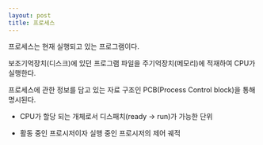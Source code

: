 ```yaml
---
layout: post
title: 프로세스
---
```


프로세스는 현재 실행되고 있는 프로그램이다.

보조기억장치(디스크)에 있던 프로그램 파일을 주기억장치(메모리)에 적재하여 CPU가 실행한다.

프로세스에 관한 정보를 담고 있는 자료 구조인 PCB(Process Control block)을 통해 명시된다.

* CPU가 할당 되는 개체로서 디스패치(ready -> run)가 가능한 단위

* 활동 중인 프로시저이자 실행 중인 프로시저의 제어 궤적

